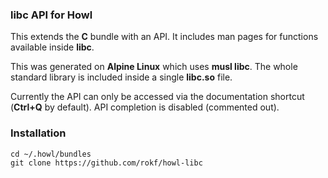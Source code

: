 
### libc API for Howl

This extends the **C** bundle with an API. It includes man pages for functions available inside **libc**.

This was generated on **Alpine Linux** which uses **musl libc**. The whole standard library is included inside
a single **libc.so** file.

Currently the API can only be accessed via the documentation shortcut (**Ctrl+Q** by default).
API completion is disabled (commented out).

### Installation

```
cd ~/.howl/bundles
git clone https://github.com/rokf/howl-libc
```
